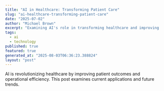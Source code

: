 ```yaml
---
title: "AI in Healthcare: Transforming Patient Care"
slug: "ai-healthcare-transforming-patient-care"
date: "2025-07-02"
author: "Michael Brown"
excerpt: "Examining AI's role in transforming healthcare and improving patient outcomes."
tags:
  - ai
  - technology
published: true
featured: true
generated_at: "2025-08-03T06:36:23.388824"
layout: "post"
---
```


AI is revolutionizing healthcare by improving patient outcomes and operational efficiency. This post examines current applications and future trends.